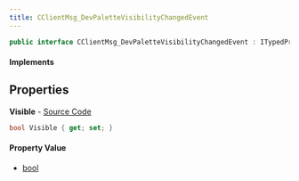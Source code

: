 ```yaml
---
title: CClientMsg_DevPaletteVisibilityChangedEvent
---
```


```csharp
public interface CClientMsg_DevPaletteVisibilityChangedEvent : ITypedProtobuf<CClientMsg_DevPaletteVisibilityChangedEvent>, INativeHandle
```

#### Implements

## Properties

**Visible** - [Source Code](https://github.com/swiftly-solution/swiftlys2/blob/main/managed/src/SwiftlyS2.Generated/Protobufs/Interfaces/CClientMsg_DevPaletteVisibilityChangedEvent.cs#L13)

```csharp
bool Visible { get; set; }
```

#### Property Value

- [bool](https://learn.microsoft.com/dotnet/api/system.boolean)

